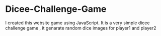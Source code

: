 # Dicee-Challenge-Game
I created this website game using JavaScript. It is a very simple dicee challenge game , it genarate random dice images for player1 and player2
